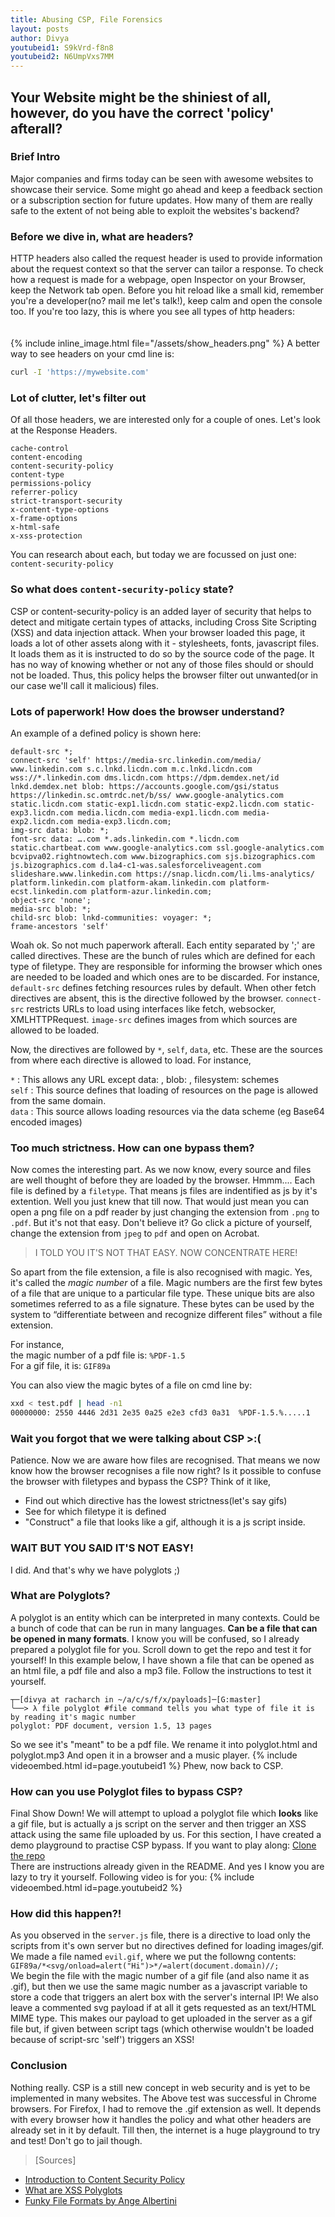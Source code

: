 ```yaml
---
title: Abusing CSP, File Forensics
layout: posts
author: Divya
youtubeid1: S9kVrd-f8n8
youtubeid2: N6UmpVxs7MM
---
```

## Your Website might be the shiniest of all, however, do you have the correct 'policy' afterall?

### Brief Intro
Major companies and firms today can be seen with awesome websites to showcase their service.
Some might go ahead and keep a feedback section or a subscription section for future updates.
How many of them are really safe to the extent of not being able to exploit the websites's backend?

### Before we dive in, what are headers?
HTTP headers also called the request header is used to provide information about the request context
so that the server can tailor a response.
To check how a request is made for a webpage, open Inspector on your Browser, keep the Network tab open.
Before you hit reload like a small kid, remember you're a developer(no? mail me let's talk!), keep calm and open the console too.
If you're too lazy, this is where you see all types of http headers:
<br><br><br>
{% include inline_image.html file="/assets/show_headers.png" %}
A better way to see headers on your cmd line is:
```bash
curl -I 'https://mywebsite.com'
```

### Lot of clutter, let's filter out
Of all those headers, we are interested only for a couple of ones. Let's look at the Response Headers.
```
cache-control
content-encoding
content-security-policy
content-type
permissions-policy
referrer-policy
strict-transport-security
x-content-type-options
x-frame-options
x-html-safe
x-xss-protection
```
You can research about each, but today we are focussed on just one: `content-security-policy`

### So what does `content-security-policy` state? 
CSP or content-security-policy is an added layer of security that helps to detect and mitigate certain types of attacks, including Cross Site Scripting (XSS) and data injection attack.
When your browser loaded this page, it loads a lot of other assets along with it - stylesheets, fonts, javascript files.
It loads them as it is instructed to do so by the source code of the page. It has no way of knowing whether or not any of those files should or should not be loaded.
Thus, this policy helps the browser filter out unwanted(or in our case we'll call it malicious) files.

### Lots of paperwork! How does the browser understand?
An example of a defined policy is shown here:
```
default-src *; 
connect-src 'self' https://media-src.linkedin.com/media/ www.linkedin.com s.c.lnkd.licdn.com m.c.lnkd.licdn.com wss://*.linkedin.com dms.licdn.com https://dpm.demdex.net/id lnkd.demdex.net blob: https://accounts.google.com/gsi/status https://linkedin.sc.omtrdc.net/b/ss/ www.google-analytics.com static.licdn.com static-exp1.licdn.com static-exp2.licdn.com static-exp3.licdn.com media.licdn.com media-exp1.licdn.com media-exp2.licdn.com media-exp3.licdn.com;
img-src data: blob: *;
font-src data: ….com *.ads.linkedin.com *.licdn.com static.chartbeat.com www.google-analytics.com ssl.google-analytics.com bcvipva02.rightnowtech.com www.bizographics.com sjs.bizographics.com js.bizographics.com d.la4-c1-was.salesforceliveagent.com slideshare.www.linkedin.com https://snap.licdn.com/li.lms-analytics/ platform.linkedin.com platform-akam.linkedin.com platform-ecst.linkedin.com platform-azur.linkedin.com;
object-src 'none';
media-src blob: *;
child-src blob: lnkd-communities: voyager: *;
frame-ancestors 'self'
```

Woah ok. So not much paperwork afterall. Each entity separated by ';' are called directives.
These are the bunch of rules which are defined for each type of filetype. They are responsible for informing the browser
which ones are needed to be loaded and which ones are to be discarded. For instance,
`default-src` defines fetching resources rules by default. When other fetch directives are absent, this is the directive followed by the browser.
`connect-src` restricts URLs to load using interfaces like fetch, websocker, XMLHTTPRequest.
`image-src` defines images from which sources are allowed to be loaded.

Now, the directives are followed by `*`, `self`, `data`, etc. These are the sources from where each directive is allowed to load.
For instance, 

`*` : This allows any URL except data: , blob: , filesystem: schemes<br>
`self` : This source defines that loading of resources on the page is  allowed from the same domain.<br>
`data` : This source allows loading resources via the data scheme (eg Base64 encoded images)

### Too much strictness. How can one bypass them?
Now comes the interesting part. As we now know, every source and files are well thought of before they are loaded by the browser. Hmmm....
Each file is defined by a `filetype`. That means js files are indentified as js by it's extention. 
Well you just knew that till now. That would just mean you can open a png file on a pdf reader by just changing the extension from `.png` to `.pdf`.
But it's not that easy. Don't believe it? Go click a picture of yourself, change the extension from `jpeg` to `pdf` and
open on Acrobat. 

> I TOLD YOU IT'S NOT THAT EASY. NOW CONCENTRATE HERE!

So apart from the file extension, a file is also recognised with magic. Yes, it's called the _magic number_ of a file.
Magic numbers are the first few bytes of a file that are unique to a particular file type. 
These unique bits are also sometimes referred to as a file signature. 
These bytes can be used by the system to “differentiate between and recognize different files” without a file extension.

For instance,<br>
the magic number of a pdf file is: `%PDF-1.5`<br>For a gif file, it is: `GIF89a`

You can also view the magic bytes of a file on cmd line by:
```bash
xxd < test.pdf | head -n1
00000000: 2550 4446 2d31 2e35 0a25 e2e3 cfd3 0a31  %PDF-1.5.%.....1
```

### Wait you forgot that we were talking about CSP >:(
Patience. Now we are aware how files are recognised. That means we now know how the browser recognises a file now right?
Is it possible to confuse the browser with filetypes and bypass the CSP? Think of it like,
- Find out which directive has the lowest strictness(let's say gifs)
- See for which filetype it is defined
- "Construct" a file that looks like a gif, although it is a js script inside.

### WAIT BUT YOU SAID IT'S NOT EASY!
I did. And that's why we have polyglots ;)

### What are Polyglots?
A polyglot is an entity which can be interpreted in many contexts. Could be a bunch of code that can be run in many
languages. **Can be a file that can be opened in many formats**.
I know you will be confused, so I already prepared a polyglot file for you. Scroll down to get the repo and test it for
yourself!
In this example below, I have shown a file that can be opened as an html file, a pdf file and also a mp3 file. Follow
the instructions to test it yourself.
```
┬─[divya at racharch in ~/a/c/s/f/x/payloads]─[G:master]
╰──> λ file polyglot #file command tells you what type of file it is by reading it's magic number
polyglot: PDF document, version 1.5, 13 pages
```
So we see it's "meant" to be a pdf file. We rename it into polyglot.html and polyglot.mp3
And open it in a browser and a music player.
{% include videoembed.html id=page.youtubeid1 %}
Phew, now back to CSP.

### How can you use Polyglot files to bypass CSP?
Final Show Down! We will attempt to upload a polyglot file which **looks** like a gif file, but is actually a js script on the server
and then trigger an XSS attack using the same file uploaded by us.
For this section, I have created a demo playground to practise CSP bypass. If you want to play along:
[Clone the repo](https://github.com/rachejazz/csp-xss-demo)
<br>There are instructions already given in the README.
And yes I know you are lazy to try it yourself. Following video is for you:
{% include videoembed.html id=page.youtubeid2 %}

### How did this happen?!
As you observed in the `server.js` file, there is a directive to load only the scripts from it's own server but  no
directives defined for loading images/gif. We made a file named `evil.gif`, where we put the followng contents: 
<br>	`GIF89a/*<svg/onload=alert("Hi")>*/=alert(document.domain)//;`
<br>We begin the file with the magic number of a gif file (and also name it as .gif), but then we use the same magic number
as a javascript variable to store a code that triggers an alert box with the server's internal IP!
We also leave a commented svg payload if at all it gets requested as an text/HTML MIME type.
This makes our payload to get uploaded in the server as a gif file but, if given between script tags (which otherwise wouldn't be loaded because of script-src 'self') triggers an XSS!

### Conclusion
Nothing really. CSP is a still new concept in web security and is yet to be implemented in many websites. The Above test
was successful in Chrome browsers. For Firefox, I had to remove the .gif extension as well. It depends with every
browser how it handles the policy and what other headers are already set in it by default.
Till then, the internet is a huge playground to try and test! Don't go to jail though.

> [Sources]
- [Introduction to Content Security Policy](https://scotthelme.co.uk/content-security-policy-an-introduction/)
- [What are XSS Polyglots](https://security.szurek.pl/en/xss-polyglot/)
- [Funky File Formats by Ange Albertini](https://www.youtube.com/watch?v=hdCs6bPM4is)
